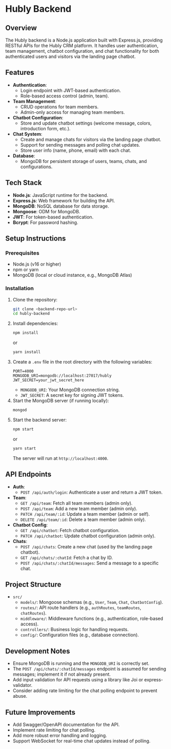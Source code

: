 # Hubly Backend

## Overview
The Hubly backend is a Node.js application built with Express.js, providing RESTful APIs for the Hubly CRM platform. It handles user authentication, team management, chatbot configuration, and chat functionality for both authenticated users and visitors via the landing page chatbot.

## Features
- **Authentication**:
  - Login endpoint with JWT-based authentication.
  - Role-based access control (admin, team).
- **Team Management**:
  - CRUD operations for team members.
  - Admin-only access for managing team members.
- **Chatbot Configuration**:
  - Store and update chatbot settings (welcome message, colors, introduction form, etc.).
- **Chat System**:
  - Create and manage chats for visitors via the landing page chatbot.
  - Support for sending messages and polling chat updates.
  - Store user info (name, phone, email) with each chat.
- **Database**:
  - MongoDB for persistent storage of users, teams, chats, and configurations.

## Tech Stack
- **Node.js**: JavaScript runtime for the backend.
- **Express.js**: Web framework for building the API.
- **MongoDB**: NoSQL database for data storage.
- **Mongoose**: ODM for MongoDB.
- **JWT**: For token-based authentication.
- **Bcrypt**: For password hashing.

## Setup Instructions

### Prerequisites
- Node.js (v16 or higher)
- npm or yarn
- MongoDB (local or cloud instance, e.g., MongoDB Atlas)

### Installation
1. Clone the repository:
   ```bash
   git clone <backend-repo-url>
   cd hubly-backend
   ```
2. Install dependencies:
   ```bash
   npm install
   ```
   or
   ```bash
   yarn install
   ```
3. Create a `.env` file in the root directory with the following variables:
   ```env
   PORT=4000
   MONGODB_URI=mongodb://localhost:27017/hubly
   JWT_SECRET=your_jwt_secret_here
   ```
   - `MONGODB_URI`: Your MongoDB connection string.
   - `JWT_SECRET`: A secret key for signing JWT tokens.
4. Start the MongoDB server (if running locally):
   ```bash
   mongod
   ```
5. Start the backend server:
   ```bash
   npm start
   ```
   or
   ```bash
   yarn start
   ```
   The server will run at `http://localhost:4000`.

## API Endpoints
- **Auth**:
  - `POST /api/auth/login`: Authenticate a user and return a JWT token.
- **Team**:
  - `GET /api/team`: Fetch all team members (admin only).
  - `POST /api/team`: Add a new team member (admin only).
  - `PATCH /api/team/:id`: Update a team member (admin or self).
  - `DELETE /api/team/:id`: Delete a team member (admin only).
- **Chatbot Config**:
  - `GET /api/chatbot`: Fetch chatbot configuration.
  - `PATCH /api/chatbot`: Update chatbot configuration (admin only).
- **Chats**:
  - `POST /api/chats`: Create a new chat (used by the landing page chatbot).
  - `GET /api/chats/:chatId`: Fetch a chat by ID.
  - `POST /api/chats/:chatId/messages`: Send a message to a specific chat.

## Project Structure
- `src/`
  - `models/`: Mongoose schemas (e.g., `User`, `Team`, `Chat`, `ChatbotConfig`).
  - `routes/`: API route handlers (e.g., `authRoutes`, `teamRoutes`, `chatRoutes`).
  - `middleware/`: Middleware functions (e.g., authentication, role-based access).
  - `controllers/`: Business logic for handling requests.
  - `config/`: Configuration files (e.g., database connection).

## Development Notes
- Ensure MongoDB is running and the `MONGODB_URI` is correctly set.
- The `POST /api/chats/:chatId/messages` endpoint is assumed for sending messages; implement it if not already present.
- Add input validation for API requests using a library like Joi or express-validator.
- Consider adding rate limiting for the chat polling endpoint to prevent abuse.

## Future Improvements
- Add Swagger/OpenAPI documentation for the API.
- Implement rate limiting for chat polling.
- Add more robust error handling and logging.
- Support WebSocket for real-time chat updates instead of polling.

